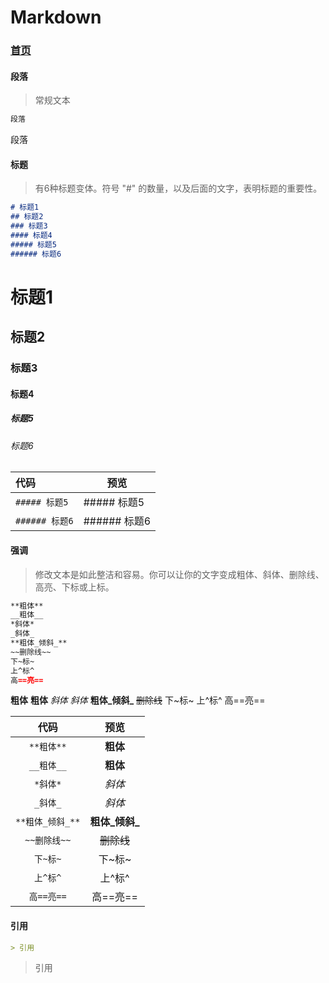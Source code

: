 # Markdown

### [首页](/y/)

<meta name="referrer" content="never" />
<meta name="keywords" content="Markdown" />
<meta name="description" content="Markdown" />
<link rel="stylesheet" href="../css/base.css">

#### 段落

> 常规文本

``` md
段落
```
段落

#### 标题

> 有6种标题变体。符号 "#" 的数量，以及后面的文字，表明标题的重要性。

``` md
# 标题1
## 标题2
### 标题3
#### 标题4
##### 标题5
###### 标题6
```
# 标题1
## 标题2
### 标题3
#### 标题4
##### 标题5
###### 标题6

代码|预览
:- | -
``` ##### 标题5 ``` | ##### 标题5
``` ###### 标题6 ``` | ###### 标题6

#### 强调

> 修改文本是如此整洁和容易。你可以让你的文字变成粗体、斜体、删除线、高亮、下标或上标。

``` md
**粗体**
__粗体__
*斜体*
_斜体_
**粗体_倾斜_**
~~删除线~~
下~标~
上^标^
高==亮==
```

**粗体**
__粗体__
*斜体*
_斜体_
**粗体_倾斜_**
~~删除线~~
下~标~
上^标^
高==亮==

代码 | 预览
| :-: | :-:
``` **粗体** ``` | **粗体**
``` __粗体__ ``` | __粗体__
``` *斜体* ``` | *斜体*
``` _斜体_ ``` | _斜体_
``` **粗体_倾斜_** ``` | **粗体_倾斜_**
``` ~~删除线~~ ``` | ~~删除线~~
``` 下~标~ ``` | 下~标~
``` 上^标^ ``` | 上^标^
``` 高==亮== ``` | 高==亮==

#### 引用

``` md
> 引用
```

> 引用

